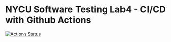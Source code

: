 # NYCU Software Testing Lab4 - CI/CD with Github Actions
[![Actions Status](https://github.com/littlehanli/st_nycu_lab4_309553004/workflows/gradle/badge.svg)](https://github.com/littlehanli/st_nycu_lab4_309553004/actions)
